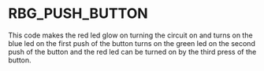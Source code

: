 # RBG_PUSH_BUTTON
This code makes the red led glow on turning the circuit on and 
turns on the blue led on the first push of the button 
turns on the green led on the second push of the button 
and the red led can be turned on by the third press of the button.

